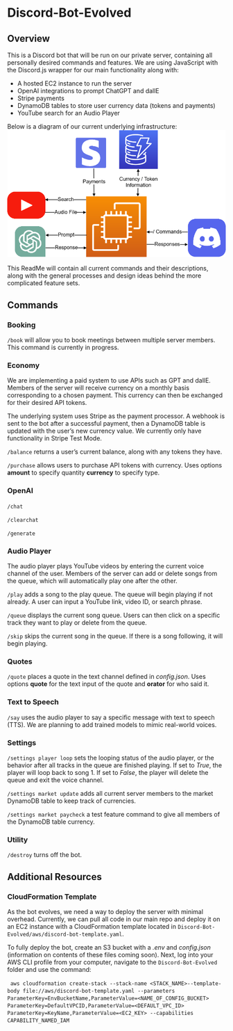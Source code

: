 # Discord-Bot-Evolved
## Overview
This is a Discord bot that will be run on our private server, containing all personally desired commands and features. We are using JavaScript with the Discord.js wrapper for our main functionality along with:
- A hosted EC2 instance to run the server
- OpenAI integrations to prompt ChatGPT and dallE
- Stripe payments
- DynamoDB tables to store user currency data (tokens and payments)
- YouTube search for an Audio Player

Below is a diagram of our current underlying infrastructure:
![Underlying Infrastructure](https://raw.githubusercontent.com/michaelortiz05/Discord-Bot-Evolved/market/images/Infrastructure.png)

This ReadMe will contain all current commands and their descriptions, along with the general processes and design ideas behind the more complicated feature sets.

## Commands
### Booking
`/book` will allow you to book meetings between multiple server members. This command is currently in progress.

### Economy
We are implementing a paid system to use APIs such as GPT and dallE. Members of the server will receive currency on a monthly basis corresponding to a chosen payment. This currency can then be exchanged for their desired API tokens.

The underlying system uses Stripe as the payment processor. A webhook is sent to the bot after a successful payment, then a DynamoDB table is updated with the user’s new currency value. We currently only have functionality in Stripe Test Mode.

`/balance` returns a user’s current balance, along with any tokens they have.

`/purchase` allows users to purchase API tokens with currency. Uses options **amount** to specify quantity **currency** to specify type.

### OpenAI
`/chat`

`/clearchat`

`/generate`

### Audio Player
The audio player plays YouTube videos by entering the current voice channel of the user. Members of the server can add or delete songs from the queue, which will automatically play one after the other.

`/play` adds a song to the play queue. The queue will begin playing if not already. A user can input a YouTube link, video ID, or search phrase.

`/queue` displays the current song queue. Users can then click on a specific track they want to play or delete from the queue.

`/skip` skips the current song in the queue. If there is a song following, it will begin playing.

### Quotes
`/quote` places a quote in the text channel defined in *config.json*. Uses options **quote** for the text input of the quote and **orator** for who said it.

### Text to Speech
`/say` uses the audio player to say a specific message with text to speech (TTS). We are planning to add trained models to mimic real-world voices. 

### Settings
`/settings player loop` sets the looping status of the audio player, or the behavior after all tracks in the queue are finished playing. If set to *True*, the player will loop back to song 1. If set to *False*, the player will delete the queue and exit the voice channel.

`/settings market update` adds all current server members to the market DynamoDB table to keep track of currencies.

`/settings market paycheck` a test feature command to give all members of the DynamoDB table currency.

### Utility
`/destroy` turns off the bot.

## Additional Resources
### CloudFormation Template
As the bot evolves, we need a way to deploy the server with minimal overhead. Currently, we can pull all code in our main repo and deploy it on an EC2 instance with a CloudFormation template located in `Discord-Bot-Evolved/aws/discord-bot-template.yaml`. 

To fully deploy the bot, create an S3 bucket with a *.env* and *config.json* (information on contents of these files coming soon). Next, log into your AWS CLI profile from your computer, navigate to the `Discord-Bot-Evolved` folder and use the command:

``` aws cloudformation create-stack --stack-name <STACK_NAME>--template-body file://aws/discord-bot-template.yaml --parameters ParameterKey=EnvBucketName,ParameterValue=<NAME_OF_CONFIG_BUCKET> ParameterKey=DefaultVPCID,ParameterValue=<DEFAULT_VPC_ID> ParameterKey=KeyName,ParameterValue=<EC2_KEY> --capabilities CAPABILITY_NAMED_IAM```

